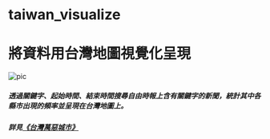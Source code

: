 # taiwan_visualize
# 將資料用台灣地圖視覺化呈現
![pic](https://cdn-images-1.medium.com/max/1000/1*gNxM9NQGf_oM-3nKfIsLGA.png)


##### 透過關鍵字、起始時間、結束時間搜尋自由時報上含有關鍵字的新聞，統計其中各縣市出現的頻率並呈現在台灣地圖上。
##### 詳見[《台灣萬惡城市》](https://medium.com/@genius_peach_oyster_117/%E5%8F%B0%E7%81%A3%E8%90%AC%E6%83%A1%E5%9F%8E%E5%B8%82-6c3d7355930b)
